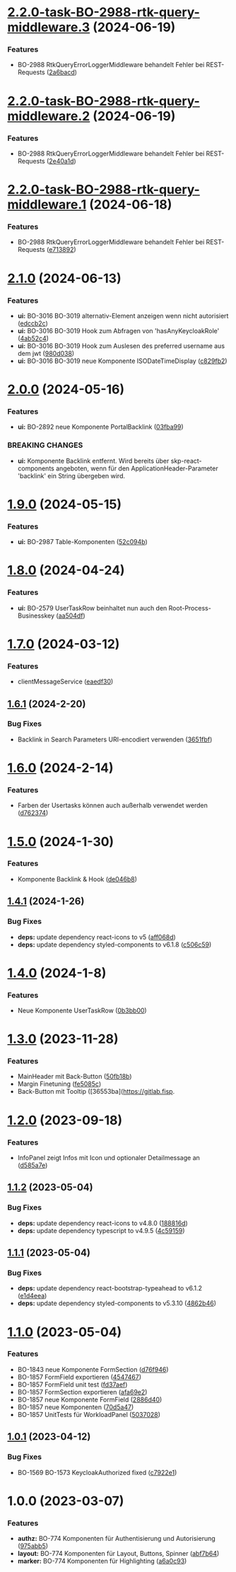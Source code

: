 # [2.2.0-task-BO-2988-rtk-query-middleware.3](https://gitlab.fisp.dev/skp-bank-orga/ui-components/compare/v2.2.0-task-BO-2988-rtk-query-middleware.2...v2.2.0-task-BO-2988-rtk-query-middleware.3) (2024-06-19)


### Features

* BO-2988 RtkQueryErrorLoggerMiddleware behandelt Fehler bei REST-Requests ([2a6bacd](https://gitlab.fisp.dev/skp-bank-orga/ui-components/commit/2a6bacde03a55e8016b5f4bfeee5b3d15550b424))

# [2.2.0-task-BO-2988-rtk-query-middleware.2](https://gitlab.fisp.dev/skp-bank-orga/ui-components/compare/v2.2.0-task-BO-2988-rtk-query-middleware.1...v2.2.0-task-BO-2988-rtk-query-middleware.2) (2024-06-19)


### Features

* BO-2988 RtkQueryErrorLoggerMiddleware behandelt Fehler bei REST-Requests ([2e40a1d](https://gitlab.fisp.dev/skp-bank-orga/ui-components/commit/2e40a1df322a17d5e7ef54f5387c79fa20b45c58))

# [2.2.0-task-BO-2988-rtk-query-middleware.1](https://gitlab.fisp.dev/skp-bank-orga/ui-components/compare/v2.1.0...v2.2.0-task-BO-2988-rtk-query-middleware.1) (2024-06-18)


### Features

* BO-2988 RtkQueryErrorLoggerMiddleware behandelt Fehler bei REST-Requests ([e713892](https://gitlab.fisp.dev/skp-bank-orga/ui-components/commit/e71389216bd5b7949b9f1d34e1e0ff8a8903cba9))

# [2.1.0](https://gitlab.fisp.dev/skp-bank-orga/ui-components/compare/v2.0.0...v2.1.0) (2024-06-13)


### Features

* **ui:** BO-3016 BO-3019 alternativ-Element anzeigen wenn nicht autorisiert ([edccb2c](https://gitlab.fisp.dev/skp-bank-orga/ui-components/commit/edccb2c201f47e4f3240d45a2fe30b677b1b6b7f))
* **ui:** BO-3016 BO-3019 Hook zum Abfragen von 'hasAnyKeycloakRole' ([4ab52c4](https://gitlab.fisp.dev/skp-bank-orga/ui-components/commit/4ab52c410f3640c069c932384312e45ac389b4a8))
* **ui:** BO-3016 BO-3019 Hook zum Auslesen des preferred username aus dem jwt ([980d038](https://gitlab.fisp.dev/skp-bank-orga/ui-components/commit/980d038435dc3caf74059bee24161fa04fea686b))
* **ui:** BO-3016 BO-3019 neue Komponente ISODateTimeDisplay ([c829fb2](https://gitlab.fisp.dev/skp-bank-orga/ui-components/commit/c829fb24825ae17ccd5e6413c69b088ad6ab0355))


# [2.0.0](https://gitlab.fisp.dev/skp-bank-orga/ui-components/compare/v1.9.0...v2.0.0) (2024-05-16)


### Features

* **ui:** BO-2892 neue Komponente PortalBacklink ([03fba99](https://gitlab.fisp.dev/skp-bank-orga/ui-components/commit/03fba9960d8647bb814b39301f9f90ad15b66033))


### BREAKING CHANGES

* **ui:** Komponente Backlink entfernt. Wird bereits über skp-react-components angeboten, wenn für den ApplicationHeader-Parameter 'backlink' ein String übergeben wird.

# [1.9.0](https://gitlab.fisp.dev/skp-bank-orga/ui-components/compare/v1.8.0...v1.9.0) (2024-05-15)


### Features

* **ui:** BO-2987 Table-Komponenten ([52c094b](https://gitlab.fisp.dev/skp-bank-orga/ui-components/commit/52c094b0a0a752ba3915355579758dc3359d1656))

# [1.8.0](https://gitlab.fisp.dev/skp-bank-orga/ui-components/compare/v1.7.0...v1.8.0) (2024-04-24)


### Features

* **ui:** BO-2579 UserTaskRow beinhaltet nun auch den Root-Process-Businesskey ([aa504df](https://gitlab.fisp.dev/skp-bank-orga/ui-components/commit/aa504df62a5b850ddbe3ea15eaa038892b1fef64))

# [1.7.0](https://gitlab.fisp.dev/skp-bank-orga/ui-components/compare/v1.6.1...v1.7.0) (2024-03-12)


### Features

* clientMessageService ([eaedf30](https://gitlab.fisp.dev/skp-bank-orga/ui-components/commit/eaedf30dc7e7eb7b993476341c7a0aa988b28588))

## [1.6.1](https://gitlab.fisp.dev/skp-bank-orga/ui-components/compare/v1.6.0...v1.6.1) (2024-2-20)


### Bug Fixes

* Backlink in Search Parameters URI-encodiert verwenden ([3651fbf](https://gitlab.fisp.dev/skp-bank-orga/ui-components/commit/3651fbfadc2bcdef26a163e1d9734c3459693c9a))

# [1.6.0](https://gitlab.fisp.dev/skp-bank-orga/ui-components/compare/v1.5.0...v1.6.0) (2024-2-14)


### Features

*  Farben der Usertasks können auch außerhalb verwendet werden ([d762374](https://gitlab.fisp.dev/skp-bank-orga/ui-components/commit/d7623740b5c2332a66c718b96531317aeff557bf))


# [1.5.0](https://gitlab.fisp.dev/skp-bank-orga/ui-components/compare/v1.4.1...v1.5.0) (2024-1-30)


### Features

* Komponente Backlink & Hook ([de046b8](https://gitlab.fisp.dev/skp-bank-orga/ui-components/commit/de046b88753cbe8fe813446984e391a76c7de5a4))

## [1.4.1](https://gitlab.fisp.dev/skp-bank-orga/ui-components/compare/v1.4.0...v1.4.1) (2024-1-26)


### Bug Fixes

* **deps:** update dependency react-icons to v5 ([aff068d](https://gitlab.fisp.dev/skp-bank-orga/ui-components/commit/aff068d83fd74291d29d4c3212de809bff9597e5))
* **deps:** update dependency styled-components to v6.1.8 ([c506c59](https://gitlab.fisp.dev/skp-bank-orga/ui-components/commit/c506c5959480b7c88ce4ef98c9f3967a7a986e07))

# [1.4.0](https://gitlab.fisp.dev/skp-bank-orga/ui-components/compare/v1.3.0...v1.4.0) (2024-1-8)


### Features

* Neue Komponente UserTaskRow ([0b3bb00](https://gitlab.fisp.dev/skp-bank-orga/ui-components/commit/0b3bb002e3b1a783fc48905a26c8c36517ba28ca))


# [1.3.0](https://gitlab.fisp.dev/skp-bank-orga/ui-components/compare/v1.2.0...v1.3.0) (2023-11-28)


### Features

* MainHeader mit Back-Button ([50fb18b](https://gitlab.fisp.dev/skp-bank-orga/ui-components/commit/50fb18baa042a82bc59cd0ff4b51d46ae6944e2f))
* Margin Finetuning ([fe5085c](https://gitlab.fisp.dev/skp-bank-orga/ui-components/commit/fe5085cf2c3b2ac1733766282cccc73adbffe99d))
* Back-Button mit Tooltip ([36553ba](https://gitlab.fisp.

# [1.2.0](https://gitlab.fisp.dev/skp-bank-orga/ui-components/compare/v1.1.2...v1.2.0) (2023-09-18)


### Features

* InfoPanel zeigt Infos mit Icon und optionaler Detailmessage an ([d585a7e](https://gitlab.fisp.dev/skp-bank-orga/ui-components/commit/d585a7e4e5896d0f5e4b1b45a660a23ed1aea3d2))

## [1.1.2](https://gitlab.fisp.dev/skp-bank-orga/ui-components/compare/v1.1.1...v1.1.2) (2023-05-04)


### Bug Fixes

* **deps:** update dependency react-icons to v4.8.0 ([188816d](https://gitlab.fisp.dev/skp-bank-orga/ui-components/commit/188816da8f1f41398111bbd162d77df98af20b33))
* **deps:** update dependency typescript to v4.9.5 ([4c59159](https://gitlab.fisp.dev/skp-bank-orga/ui-components/commit/4c591594bfacf06a7668f69a174c2db3df1ba279))

## [1.1.1](https://gitlab.fisp.dev/skp-bank-orga/ui-components/compare/v1.1.0...v1.1.1) (2023-05-04)


### Bug Fixes

* **deps:** update dependency react-bootstrap-typeahead to v6.1.2 ([e1d4eea](https://gitlab.fisp.dev/skp-bank-orga/ui-components/commit/e1d4eea0bcc88fcc1ffeac224c0c505088cb2a1a))
* **deps:** update dependency styled-components to v5.3.10 ([4862b46](https://gitlab.fisp.dev/skp-bank-orga/ui-components/commit/4862b46919ccffe297935fbd331e903b03e9bd38))

# [1.1.0](https://gitlab.fisp.dev/skp-bank-orga/ui-components/compare/v1.0.1...v1.1.0) (2023-05-04)


### Features

* BO-1843 neue Komponente FormSection ([d76f946](https://gitlab.fisp.dev/skp-bank-orga/ui-components/commit/d76f946b62d7577336eb311bb171615e04bebf52))
* BO-1857 FormField exportieren ([4547467](https://gitlab.fisp.dev/skp-bank-orga/ui-components/commit/454746746ce4cad4656acb8adfb6ad60d5df4512))
* BO-1857 FormField unit test ([fd37aef](https://gitlab.fisp.dev/skp-bank-orga/ui-components/commit/fd37aef220280f05f8b9aa61e05524ef9c29472c))
* BO-1857 FormSection exportieren ([afa69e2](https://gitlab.fisp.dev/skp-bank-orga/ui-components/commit/afa69e2c210fe343e523b4359179d7c9bf7797b2))
* BO-1857 neue Komponente FormField ([2886d40](https://gitlab.fisp.dev/skp-bank-orga/ui-components/commit/2886d4068ca8068f6c2815d38a0c28826b02a69b))
* BO-1857 neue Komponenten ([70d5a47](https://gitlab.fisp.dev/skp-bank-orga/ui-components/commit/70d5a473d19fd88ffa73074686e1b39027f64f7d))
* BO-1857 UnitTests für WorkloadPanel ([5037028](https://gitlab.fisp.dev/skp-bank-orga/ui-components/commit/5037028d67c7748f81b509d63eafc9370a83a775))

## [1.0.1](https://gitlab.fisp.dev/skp-bank-orga/ui-components/compare/v1.0.0...v1.0.1) (2023-04-12)


### Bug Fixes

* BO-1569 BO-1573 KeycloakAuthorized fixed ([c7922e1](https://gitlab.fisp.dev/skp-bank-orga/ui-components/commit/c7922e19b817a3be605d9a5c130fcac3edfd6cfb))


# 1.0.0 (2023-03-07)


### Features

* **authz:** BO-774 Komponenten für Authentisierung und Autorisierung ([975abb5](https://gitlab.fisp.dev/skp-bank-orga/ui-components/commit/975abb5f2eb2a6f4276dcc6bac791ce1a98d7bf1))
* **layout:** BO-774 Komponenten für Layout, Buttons, Spinner ([abf7b64](https://gitlab.fisp.dev/skp-bank-orga/ui-components/commit/abf7b6422487e724696dc9971a0742da0c51c71b))
* **marker:** BO-774 Komponenten für Highlighting ([a6a0c93](https://gitlab.fisp.dev/skp-bank-orga/ui-components/commit/a6a0c9304b07b78a553b814424a287efb2af2cee))
